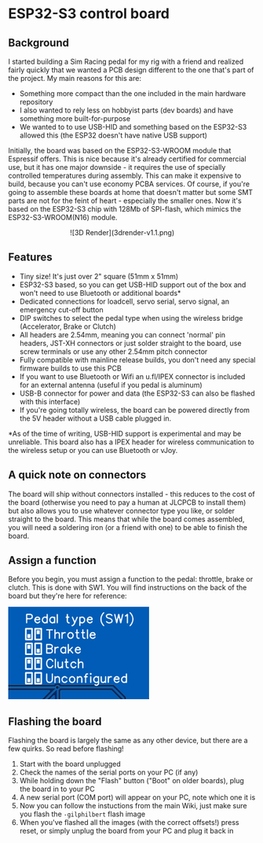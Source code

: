 # ESP32-S3 control board

## Background
I started building a Sim Racing pedal for my rig with a friend and realized fairly quickly that we wanted a PCB design different to the one that's part of the project. My main reasons for this are:
- Something more compact than the one included in the main hardware repository
- I also wanted to rely less on hobbyist parts (dev boards) and have something more built-for-purpose
- We wanted to to use USB-HID and something based on the ESP32-S3 allowed this (the ESP32 doesn't have native USB support)

Initially, the board was based on the ESP32-S3-WROOM module that Espressif offers. This is nice because it's already certified for commercial use, but it has one major downside - it requires the use of specially controlled temperatures during assembly. This can make it expensive to build, because you can't use economy PCBA services. Of course, if you're going to assemble these boards at home that doesn't matter but some SMT parts are not for the feint of heart - especially the smaller ones. Now it's based on the ESP32-S3 chip with 128Mb of SPI-flash, which mimics the ESP32-S3-WROOM(N16) module.

<div style="width:50%; margin: auto;">
![3D Render](3drender-v1.1.png)
</div>

## Features
- Tiny size! It's just over 2" square (51mm x 51mm)
- ESP32-S3 based, so you can get USB-HID support out of the box and won't need to use Bluetooth or additional boards*
- Dedicated connections for loadcell, servo serial, servo signal, an emergency cut-off button
- DIP switches to select the pedal type when using the wireless bridge (Accelerator, Brake or Clutch)
- All headers are 2.54mm, meaning you can connect 'normal' pin headers, JST-XH connectors or just solder straight to the board, use screw terminals or use any other 2.54mm pitch connector
- Fully compatible with mainline release builds, you don't need any special firmware builds to use this PCB
- If you want to use Bluetooth or Wifi an u.fl/IPEX connector is included for an external antenna (useful if you pedal is aluminum)
- USB-B connector for power and data (the ESP32-S3 can also be flashed with this interface)
- If you're going totally wireless, the board can be powered directly from the 5V header without a USB cable plugged in.

*As of the time of writing, USB-HID support is experimental and may be unreliable. This board also has a IPEX header for wireless communication to the wireless setup or you can use Bluetooth or vJoy.

## A quick note on connectors
The board will ship without connectors installed - this reduces to the cost of the board (otherwise you need to pay a human at JLCPCB to install them) but also allows you to use whatever connector type you like, or solder straight to the board. This means that while the board comes assembled, you will need a soldering iron (or a friend with one) to be able to finish the board.

## Assign a function
Before you begin, you must assign a function to the pedal: throttle, brake or clutch. This is done with SW1. You will find instructions on the back of the board but they're here for reference:

![SW1 reference](../images/usage/setting-pedal-type.png)

## Flashing the board
Flashing the board is largely the same as any other device, but there are a few quirks. So read before flashing!
1. Start with the board unplugged
2. Check the names of the serial ports on your PC (if any)
3. While holding down the "Flash" button ("Boot" on older boards), plug the board in to your PC
4. A new serial port (COM port) will appear on your PC, note which one it is
5. Now you can follow the instuctions from the main Wiki, just make sure you flash the `-gilphilbert` flash image
6. When you've flashed all the images (with the correct offsets!) press reset, or simply unplug the board from your PC and plug it back in
